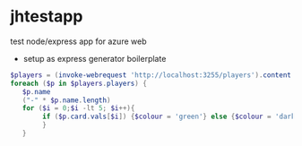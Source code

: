 # jhtestapp

test node/express app for azure web
 - setup as express generator boilerplate

 ``` powershell
$players = (invoke-webrequest 'http://localhost:3255/players').content | convertfrom-json
foreach ($p in $players.players) {
    $p.name                                                    
    ("-" * $p.name.length)                                     
    for ($i = 0;$i -lt 5; $i++){                              
         if ($p.card.vals[$i]) {$colour = 'green'} else {$colour = 'darkred'}   write-host -ForegroundColor $colour  $p.card.phrases[$i]    
         }
    }         
 ```
